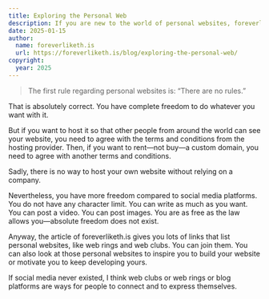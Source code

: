 ```yaml
---
title: Exploring the Personal Web
description: If you are new to the world of personal websites, foreverliketh.is has a great collection of links, like web clubs, to help or motivate you to develop your own website.
date: 2025-01-15
author:
  name: foreverliketh.is
  url: https://foreverliketh.is/blog/exploring-the-personal-web/
copyright:
  year: 2025
---
```


> The first rule regarding personal websites is: “There are no rules.”

That is absolutely correct. You have complete freedom to do whatever you want with it.

But if you want to host it so that other people from around the world can see your website, you need to agree with the terms and conditions from the hosting provider. Then, if you want to rent—not buy—a custom domain, you need to agree with another terms and conditions.

Sadly, there is no way to host your own website without relying on a company.

Nevertheless, you have more freedom compared to social media platforms. You do not have any character limit. You can write as much as you want. You can post a video. You can post images. You are as free as the law allows you—absolute freedom does not exist.

Anyway, the article of foreverliketh.is gives you lots of links that list personal websites, like web rings and web clubs. You can join them. You can also look at those personal websites to inspire you to build your website or motivate you to keep developing yours.

If social media never existed, I think web clubs or web rings or blog platforms are ways for people to connect and to express themselves.
